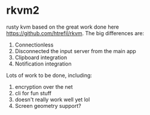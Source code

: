 # rkvm2
rusty kvm based on the great work done here https://github.com/htrefil/rkvm.  The big differences are:
1. Connectionless
2. Disconnected the input server from the main app
3. Clipboard integration
4. Notification integration

Lots of work to be done, including:
1. encryption over the net
2. cli for fun stuff
3. doesn't really work well yet lol
4. Screen geometry support?
